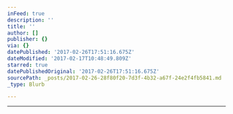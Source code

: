 ```yaml
---
inFeed: true
description: ''
title: ''
author: []
publisher: {}
via: {}
datePublished: '2017-02-26T17:51:16.675Z'
dateModified: '2017-02-17T10:48:49.809Z'
starred: true
datePublishedOriginal: '2017-02-26T17:51:16.675Z'
sourcePath: _posts/2017-02-26-28f80f20-7d3f-4b32-a67f-24e2f4fb5841.md
_type: Blurb

---
```

---